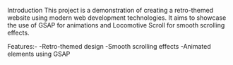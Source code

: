 Introduction
This project is a demonstration of creating a retro-themed website using modern web development technologies. It aims to showcase the use of GSAP for animations and Locomotive Scroll for smooth scrolling effects.


Features:-
-Retro-themed design
-Smooth scrolling effects
-Animated elements using GSAP
